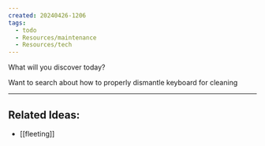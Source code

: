 ```yaml
---
created: 20240426-1206
tags:
  - todo
  - Resources/maintenance
  - Resources/tech
---
```


What will you discover today?

Want to search about how to properly dismantle keyboard for cleaning

---
## Related Ideas:
* [[fleeting]]